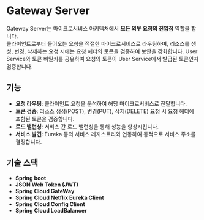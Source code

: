 # **Gateway Server**

Gateway Server는 마이크로서비스 아키텍처에서 **모든 외부 요청의 진입점** 역할을 합니다.   
클라이언트로부터 들어오는 요청을 적절한 마이크로서비스로 라우팅하며, 리소스를 생성, 변경, 삭제하는 요청 시에는 요청 헤더의 토큰을 검증하여 보안을 강화합니다.
User Service와 토큰 비밀키를 공유하여 요청의 토큰이 User Service에서 발급된 토큰인지 검증합니다.

## **기능**

- **요청 라우팅**: 클라이언트 요청을 분석하여 해당 마이크로서비스로 전달합니다.
- **토큰 검증**: 리소스 생성(POST), 변경(PUT), 삭제(DELETE) 요청 시 요청 헤더에 포함된 토큰을 검증합니다.
- **로드 밸런싱**: 서비스 간 로드 밸런싱을 통해 성능을 향상시킵니다.
- **서비스 발견**: Eureka 등의 서비스 레지스트리와 연동하여 동적으로 서비스 주소를 결정합니다.

## **기술 스택**

- **Spring boot**
- **JSON Web Token (JWT)**
- **Spring Cloud GateWay**
- **Spring Cloud Netflix Eureka Client**
- **Spring Cloud Config Client**
- **Spring Cloud LoadBalancer**
